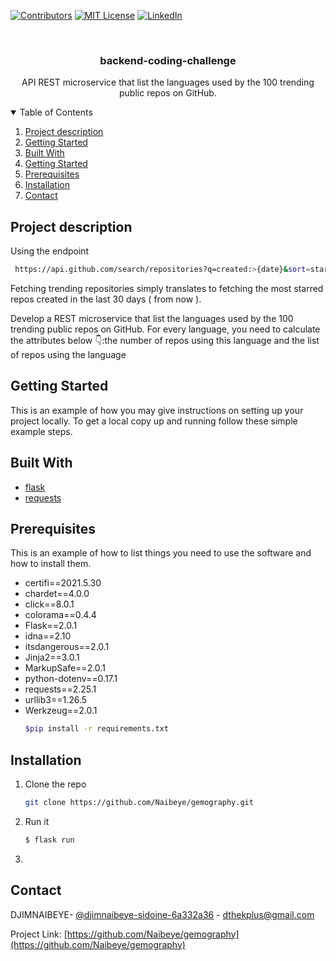 <!--
*** Thanks for checking out the Best-README-Template. If you have a suggestion
*** that would make this better, please fork the repo and create a pull request
*** or simply open an issue with the tag "enhancement".
*** Thanks again! Now go create something AMAZING! :D
-->



<!-- PROJECT SHIELDS -->
<!--
*** I'm using markdown "reference style" links for readability.
*** Reference links are enclosed in brackets [ ] instead of parentheses ( ).
*** See the bottom of this document for the declaration of the reference variables
*** for contributors-url, forks-url, etc. This is an optional, concise syntax you may use.
*** https://www.markdownguide.org/basic-syntax/#reference-style-links
-->
[![Contributors][contributors-shield]][contributors-url]
[![MIT License][license-shield]][license-url]
[![LinkedIn][linkedin-shield]][linkedin-url]



<!-- PROJECT LOGO -->
<br />
<p align="center">
  <h3 align="center">backend-coding-challenge</h3>

  <p align="center">
    API REST microservice that list the languages used by the 100 trending public repos on GitHub.
  </p>
</p>



<!-- TABLE OF CONTENTS -->
<details open="open">
  <summary>Table of Contents</summary>
  <ol>
    <li>
      <a href="#project-description">Project description</a>
     </li>
    <li><a href="#getting-started">Getting Started</a></li>
     <li><a href="#built-with">Built With</a></li>
    <li>
      <a href="#getting-started">Getting Started</a>
    </li>
    <li><a href="#prerequisites">Prerequisites</a></li>
    <li><a href="#installation">Installation</a></li>
    <li><a href="#contact">Contact</a></li>
  </ol>
</details>



<!-- PROJECT DESCRIPTION -->
## Project description
Using the endpoint 
``` sh
 https://api.github.com/search/repositories?q=created:>{date}&sort=stars&order=desc
```
Fetching trending repositories simply translates to fetching the most starred repos created in the last 30 days ( from now ).

Develop a REST microservice that list the languages used by the 100 trending public repos on GitHub. For every language, you need to calculate the attributes below 👇:the number of repos using this language and the list of repos using the language



<!-- GETTING STARTED -->
## Getting Started

This is an example of how you may give instructions on setting up your project locally.
To get a local copy up and running follow these simple example steps.
<!-- BUILT WITH-->
## Built With
* [flask](https://flask.palletsprojects.com/en/2.0.x/)
* [requests](https://pypi.org/project/requests/)
<!-- PREREQUISITES -->
## Prerequisites

This is an example of how to list things you need to use the software and how to install them.
* certifi==2021.5.30
*  chardet==4.0.0
*  click==8.0.1
*  colorama==0.4.4
*  Flask==2.0.1
* idna==2.10
* itsdangerous==2.0.1
* Jinja2==3.0.1
* MarkupSafe==2.0.1
* python-dotenv==0.17.1
* requests==2.25.1
* urllib3==1.26.5
* Werkzeug==2.0.1
  ```sh
  $pip install -r requirements.txt
  ```

## Installation

1. Clone the repo
   ```sh
   git clone https://github.com/Naibeye/gemography.git
   ```
2. Run it
   ```sh
   $ flask run
   ```
3. 
<!-- CONTACT -->
## Contact

DJIMNAIBEYE- [@djimnaibeye-sidoine-6a332a36](https://www.linkedin.com/in/djimnaibeye-sidoine-6a332a36/) - dthekplus@gmail.com

Project Link: [https://github.com/Naibeye/gemography](https://github.com/Naibeye/gemography)




<!-- MARKDOWN LINKS & IMAGES -->
<!-- https://www.markdownguide.org/basic-syntax/#reference-style-links -->
[contributors-shield]: https://img.shields.io/github/contributors/othneildrew/Best-README-Template.svg?style=for-the-badge
[contributors-url]: https://github.com/Naibeye/gemography/graphs/contributors
[forks-shield]: https://img.shields.io/github/forks/othneildrew/Best-README-Template.svg?style=for-the-badge
[forks-url]: https://github.com/othneildrew/Best-README-Template/network/members
[stars-shield]: https://img.shields.io/github/stars/othneildrew/Best-README-Template.svg?style=for-the-badge
[stars-url]: https://github.com/othneildrew/Best-README-Template/stargazers
[issues-shield]: https://img.shields.io/github/issues/othneildrew/Best-README-Template.svg?style=for-the-badge
[issues-url]: https://github.com/othneildrew/Best-README-Template/issues
[license-shield]: https://img.shields.io/github/license/othneildrew/Best-README-Template.svg?style=for-the-badge
[license-url]: https://github.com/othneildrew/Best-README-Template/blob/master/LICENSE.txt
[linkedin-shield]: https://img.shields.io/badge/-LinkedIn-black.svg?style=for-the-badge&logo=linkedin&colorB=555
[linkedin-url]: https://www.linkedin.com/in/djimnaibeye-sidoine-6a332a36/
[product-screenshot]: images/screenshot.png
